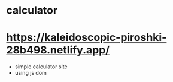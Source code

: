 # calculator
# https://kaleidoscopic-piroshki-28b498.netlify.app/
- simple calculator site
- using js dom
